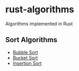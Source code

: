 # rust-algorithms
Algorithms implemented in Rust

## Sort Algorithms

 - [Bubble Sort](src/sort/bubble_sort.rs)
 - [Bucket Sort](src/sort/bucket_sort.rs)
 - [Insertion Sort](src/sort/insertion_sort.rs)
